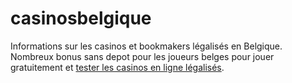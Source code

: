 # casinosbelgique
Informations sur les casinos et bookmakers légalisés en Belgique. Nombreux bonus sans depot pour les joueurs belges pour jouer gratuitement et <a href="http://www.casinos-legal-belgique.be/bonus-sans-depot-casinos/" title="Casinos en ligne belges">tester les casinos en ligne légalisés</a>.
